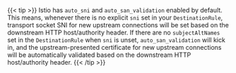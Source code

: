 ---
---
{{< tip >}}
Istio has `auto_sni` and `auto_san_validation` enabled by default. This means, whenever there is no explicit `sni` set in your `DestinationRule`, transport socket SNI for new upstream connections will be set based on the downstream HTTP host/authority header. If there are no `subjectAltNames` set in the `DestinationRule` when `sni` is unset, `auto_san_validation` will kick in, and the upstream-presented certificate for new upstream connections will be automatically validated based on the downstream HTTP host/authority header.
{{< /tip >}}
